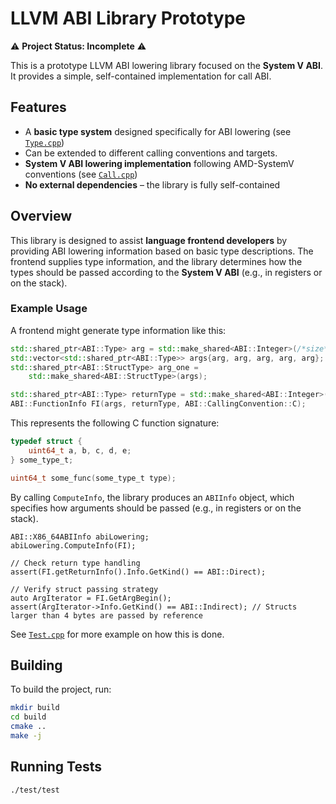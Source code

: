 # LLVM ABI Library Prototype  

⚠ **Project Status: Incomplete** ⚠  

This is a prototype LLVM ABI lowering library focused on the **System V ABI**. It provides a simple, self-contained implementation for call ABI. 

## Features  

- A **basic type system** designed specifically for ABI lowering (see [`Type.cpp`](./src/Type.h))  
- Can be extended to different calling conventions and targets.
- **System V ABI lowering implementation** following AMD-SystemV conventions  (see [`Call.cpp`](./src/Call.h))  
- **No external dependencies** – the library is fully self-contained  

## Overview  

This library is designed to assist **language frontend developers** by providing ABI lowering information based on basic type descriptions. The frontend supplies type information, and the library determines how the types should be passed according to the **System V ABI** (e.g., in registers or on the stack).  

### Example Usage  

A frontend might generate type information like this:  

```cpp
std::shared_ptr<ABI::Type> arg = std::make_shared<ABI::Integer>(/*size*/ 8);
std::vector<std::shared_ptr<ABI::Type>> args{arg, arg, arg, arg, arg};
std::shared_ptr<ABI::StructType> arg_one =
    std::make_shared<ABI::StructType>(args);

std::shared_ptr<ABI::Type> returnType = std::make_shared<ABI::Integer>(8);
ABI::FunctionInfo FI(args, returnType, ABI::CallingConvention::C);
```

This represents the following C function signature:

```c
typedef struct {
    uint64_t a, b, c, d, e; 
} some_type_t;

uint64_t some_func(some_type_t type);
```
By calling `ComputeInfo`, the library produces an `ABIInfo` object, which specifies how arguments should be passed (e.g., in registers or on the stack).

```
ABI::X86_64ABIInfo abiLowering;
abiLowering.ComputeInfo(FI);

// Check return type handling
assert(FI.getReturnInfo().Info.GetKind() == ABI::Direct);

// Verify struct passing strategy
auto ArgIterator = FI.GetArgBegin();
assert(ArgIterator->Info.GetKind() == ABI::Indirect); // Structs larger than 4 bytes are passed by reference
```

See [`Test.cpp`](./test/test.cpp) for more example on how this is done.
## Building  

To build the project, run:  


```sh
mkdir build
cd build
cmake .. 
make -j
```

## Running Tests

```
./test/test 
``` 

